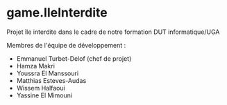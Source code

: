 # game.IleInterdite
Projet île interdite dans le cadre de notre formation DUT informatique/UGA

Membres de l'équipe de développement :
- Emmanuel Turbet-Delof (chef de projet)
- Hamza Makri
- Youssra El Manssouri
- Matthias Esteves-Audas
- Wissem Halfaoui
- Yassine El Mimouni
